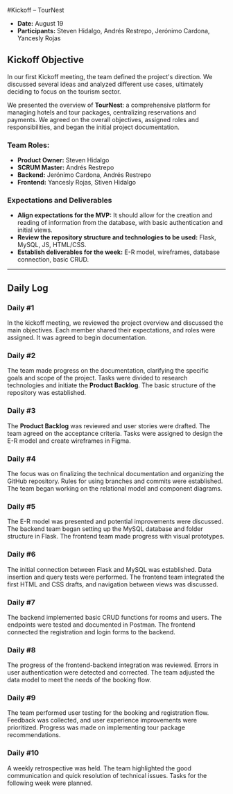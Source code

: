 #Kickoff – TourNest

* **Date:** August 19
* **Participants:** Steven Hidalgo, Andrés Restrepo, Jerónimo Cardona, Yancesly Rojas

## Kickoff Objective
In our first Kickoff meeting, the team defined the project's direction. We discussed several ideas and analyzed different use cases, ultimately deciding to focus on the tourism sector.

We presented the overview of **TourNest**: a comprehensive platform for managing hotels and tour packages, centralizing reservations and payments. We agreed on the overall objectives, assigned roles and responsibilities, and began the initial project documentation.

### Team Roles:
* **Product Owner:** Steven Hidalgo
* **SCRUM Master:** Andrés Restrepo
* **Backend:** Jerónimo Cardona, Andrés Restrepo
* **Frontend:** Yancesly Rojas, Stiven Hidalgo

### Expectations and Deliverables
* **Align expectations for the MVP:** It should allow for the creation and reading of information from the database, with basic authentication and initial views.
* **Review the repository structure and technologies to be used:** Flask, MySQL, JS, HTML/CSS.
* **Establish deliverables for the week:** E-R model, wireframes, database connection, basic CRUD.

---

## Daily Log

### Daily #1
In the kickoff meeting, we reviewed the project overview and discussed the main objectives. Each member shared their expectations, and roles were assigned. It was agreed to begin documentation.

### Daily #2
The team made progress on the documentation, clarifying the specific goals and scope of the project. Tasks were divided to research technologies and initiate the **Product Backlog**. The basic structure of the repository was established.

### Daily #3
The **Product Backlog** was reviewed and user stories were drafted. The team agreed on the acceptance criteria. Tasks were assigned to design the E-R model and create wireframes in Figma.

### Daily #4
The focus was on finalizing the technical documentation and organizing the GitHub repository. Rules for using branches and commits were established. The team began working on the relational model and component diagrams.

### Daily #5
The E-R model was presented and potential improvements were discussed. The backend team began setting up the MySQL database and folder structure in Flask. The frontend team made progress with visual prototypes.

### Daily #6
The initial connection between Flask and MySQL was established. Data insertion and query tests were performed. The frontend team integrated the first HTML and CSS drafts, and navigation between views was discussed.

### Daily #7
The backend implemented basic CRUD functions for rooms and users. The endpoints were tested and documented in Postman. The frontend connected the registration and login forms to the backend.

### Daily #8
The progress of the frontend-backend integration was reviewed. Errors in user authentication were detected and corrected. The team adjusted the data model to meet the needs of the booking flow.

### Daily #9
The team performed user testing for the booking and registration flow. Feedback was collected, and user experience improvements were prioritized. Progress was made on implementing tour package recommendations.

### Daily #10
A weekly retrospective was held. The team highlighted the good communication and quick resolution of technical issues. Tasks for the following week were planned.